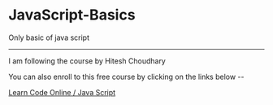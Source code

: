 # JavaScript-Basics
Only basic of java script
<hr>

I am following the course by Hitesh Choudhary

<p>You can also enroll to this free course by clicking on the links below -- </p>
<a href="https://courses.learncodeonline.in/learn/home/Complete-Javascript-course/section/122240/lesson/624566">Learn Code Online / Java Script</a>
